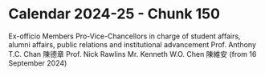 # Calendar 2024-25 - Chunk 150

<!-- Chunk tokens: 54, Enriched tokens: 59 -->

Ex-officio Members
Pro-Vice-Chancellors in charge of student affairs, alumni affairs,
public relations and institutional advancement
Prof. Anthony T.C. Chan 陳德章
Prof. Nick Rawlins
Mr. Kenneth W.O. Chen 陳維安 (from 16 September 2024)